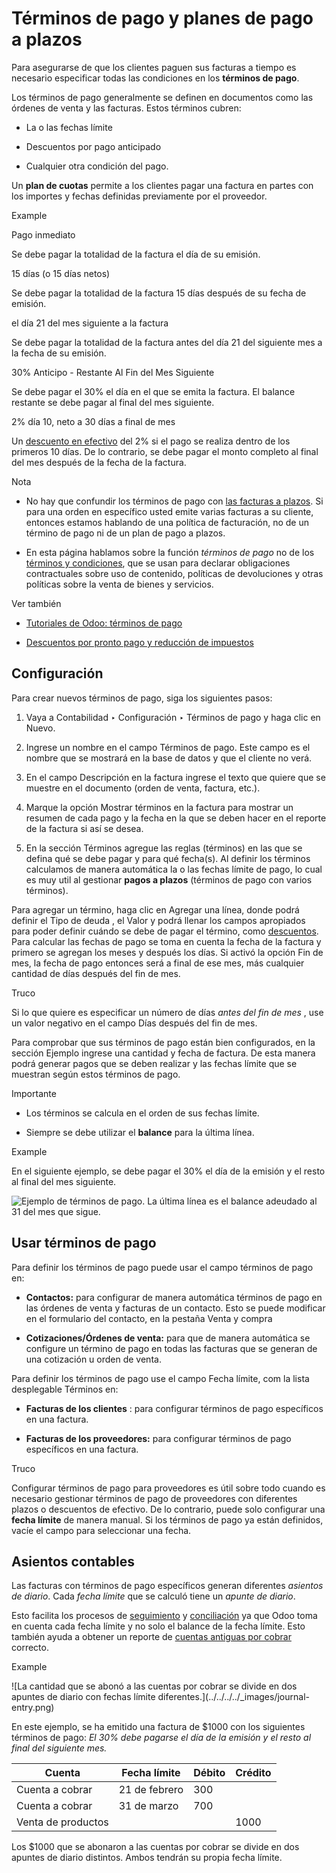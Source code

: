 # Términos de pago y planes de pago a plazos

Para asegurarse de que los clientes paguen sus facturas a tiempo es necesario
especificar todas las condiciones en los **términos de pago**.

Los términos de pago generalmente se definen en documentos como las órdenes de
venta y las facturas. Estos términos cubren:

  * La o las fechas límite

  * Descuentos por pago anticipado

  * Cualquier otra condición del pago.

Un **plan de cuotas** permite a los clientes pagar una factura en partes con
los importes y fechas definidas previamente por el proveedor.

Example

Pago inmediato

    

Se debe pagar la totalidad de la factura el día de su emisión.

15 días (o 15 días netos)

    

Se debe pagar la totalidad de la factura 15 días después de su fecha de
emisión.

el día 21 del mes siguiente a la factura

    

Se debe pagar la totalidad de la factura antes del día 21 del siguiente mes a
la fecha de su emisión.

30% Anticipo - Restante Al Fin del Mes Siguiente

    

Se debe pagar el 30% el día en el que se emita la factura. El balance restante
se debe pagar al final del mes siguiente.

2% día 10, neto a 30 días a final de mes

    

Un [descuento en efectivo](cash_discounts.html) del 2% si el pago se realiza
dentro de los primeros 10 días. De lo contrario, se debe pagar el monto
completo al final del mes después de la fecha de la factura.

Nota

  * No hay que confundir los términos de pago con [las facturas a plazos](../../../sales/sales/invoicing/down_payment.html). Si para una orden en específico usted emite varias facturas a su cliente, entonces estamos hablando de una política de facturación, no de un término de pago ni de un plan de pago a plazos.

  * En esta página hablamos sobre la función _términos de pago_ no de los [términos y condiciones](terms_conditions.html), que se usan para declarar obligaciones contractuales sobre uso de contenido, políticas de devoluciones y otras políticas sobre la venta de bienes y servicios.

Ver también

  * [Tutoriales de Odoo: términos de pago](https://www.odoo.com/slides/slide/payment-terms-1679)

  * [Descuentos por pronto pago y reducción de impuestos](cash_discounts.html)

## Configuración

Para crear nuevos términos de pago, siga los siguientes pasos:

  1. Vaya a Contabilidad ‣ Configuración ‣ Términos de pago y haga clic en Nuevo.

  2. Ingrese un nombre en el campo Términos de pago. Este campo es el nombre que se mostrará en la base de datos y que el cliente no verá.

  3. En el campo Descripción en la factura ingrese el texto que quiere que se muestre en el documento (orden de venta, factura, etc.).

  4. Marque la opción Mostrar términos en la factura para mostrar un resumen de cada pago y la fecha en la que se deben hacer en el reporte de la factura si así se desea.

  5. En la sección Términos agregue las reglas (términos) en las que se defina qué se debe pagar y para qué fecha(s). Al definir los términos calculamos de manera automática la o las fechas límite de pago, lo cual es muy util al gestionar **pagos a plazos** (términos de pago con varios términos).

Para agregar un término, haga clic en Agregar una línea, donde podrá definir
el Tipo de deuda , el Valor y podrá llenar los campos apropiados para poder
definir cuándo se debe de pagar el término, como
[descuentos](cash_discounts.html). Para calcular las fechas de pago se toma en
cuenta la fecha de la factura y primero se agregan los meses y después los
días. Si activó la opción Fin de mes, la fecha de pago entonces será a final
de ese mes, más cualquier cantidad de días después del fin de mes.

Truco

Si lo que quiere es especificar un número de días _antes del fin de mes_ , use
un valor negativo en el campo Días después del fin de mes.

Para comprobar que sus términos de pago están bien configurados, en la sección
Ejemplo ingrese una cantidad y fecha de factura. De esta manera podrá generar
pagos que se deben realizar y las fechas límite que se muestran según estos
términos de pago.

Importante

  * Los términos se calcula en el orden de sus fechas límite.

  * Siempre se debe utilizar el **balance** para la última línea.

Example

En el siguiente ejemplo, se debe pagar el 30% el día de la emisión y el resto
al final del mes siguiente.

![Ejemplo de términos de pago. La última línea es el balance adeudado al 31
del mes que sigue.](../../../../_images/configuration.png)

## Usar términos de pago

Para definir los términos de pago puede usar el campo términos de pago en:

  * **Contactos:** para configurar de manera automática términos de pago en las órdenes de venta y facturas de un contacto. Esto se puede modificar en el formulario del contacto, en la pestaña Venta y compra

  * **Cotizaciones/Órdenes de venta:** para que de manera automática se configure un término de pago en todas las facturas que se generan de una cotización u orden de venta.

Para definir los términos de pago use el campo Fecha límite, com la lista
desplegable Términos en:

  * **Facturas de los clientes** : para configurar términos de pago específicos en una factura.

  * **Facturas de los proveedores:** para configurar términos de pago específicos en una factura.

Truco

Configurar términos de pago para proveedores es útil sobre todo cuando es
necesario gestionar términos de pago de proveedores con diferentes plazos o
descuentos de efectivo. De lo contrario, puede solo configurar una **fecha
límite** de manera manual. Si los términos de pago ya están definidos, vacíe
el campo para seleccionar una fecha.

## Asientos contables

Las facturas con términos de pago específicos generan diferentes _asientos de
diario_. Cada _fecha límite_ que se calculó tiene un _apunte de diario_.

Esto facilita los procesos de [seguimiento](../payments/follow_up.html) y
[conciliación](../bank/reconciliation.html) ya que Odoo toma en cuenta cada
fecha límite y no solo el balance de la fecha límite. Esto también ayuda a
obtener un reporte de [cuentas antiguas por
cobrar](../customer_invoices.html#customer-invoices-aging-report) correcto.

Example

![La cantidad que se abonó a las cuentas por cobrar se divide en dos apuntes
de diario con fechas límite diferentes.](../../../../_images/journal-
entry.png)

En este ejemplo, se ha emitido una factura de $1000 con los siguientes
términos de pago: _El 30% debe pagarse el día de la emisión y el resto al
final del siguiente mes._

Cuenta | Fecha límite | Débito | Crédito  
---|---|---|---  
Cuenta a cobrar | 21 de febrero | 300 |   
Cuenta a cobrar | 31 de marzo | 700 |   
Venta de productos |  |  | 1000  
  
Los $1000 que se abonaron a las cuentas por cobrar se divide en dos apuntes de
diario distintos. Ambos tendrán su propia fecha límite.

